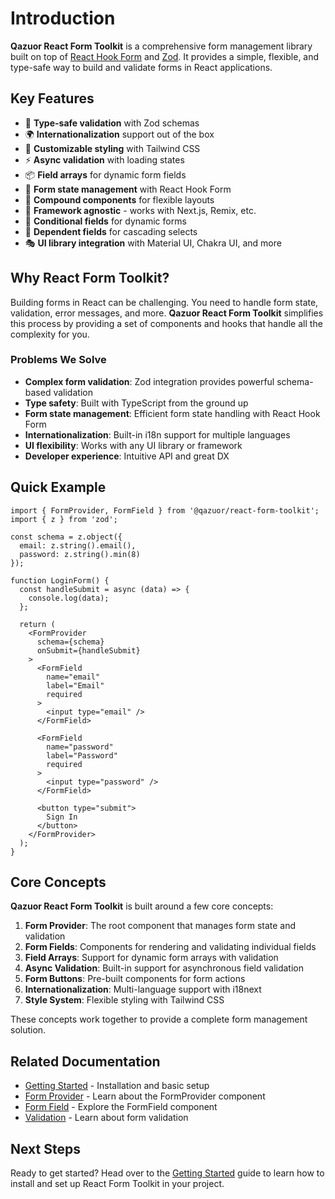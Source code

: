 # Introduction

**Qazuor React Form Toolkit** is a comprehensive form management library built on top of [React Hook Form](https://react-hook-form.com/) and [Zod](https://zod.dev/). It provides a simple, flexible, and type-safe way to build and validate forms in React applications.

## Key Features

- 🎯 **Type-safe validation** with Zod schemas
- 🌍 **Internationalization** support out of the box
- 💅 **Customizable styling** with Tailwind CSS
- ⚡ **Async validation** with loading states
- 📦 **Field arrays** for dynamic form fields
- 🔄 **Form state management** with React Hook Form
- 🎨 **Compound components** for flexible layouts
- 🚀 **Framework agnostic** - works with Next.js, Remix, etc.
- 🧩 **Conditional fields** for dynamic forms
- 🔄 **Dependent fields** for cascading selects
- 🎭 **UI library integration** with Material UI, Chakra UI, and more

## Why React Form Toolkit?

Building forms in React can be challenging. You need to handle form state, validation, error messages, and more. **Qazuor React Form Toolkit** simplifies this process by providing a set of components and hooks that handle all the complexity for you.

### Problems We Solve

- **Complex form validation**: Zod integration provides powerful schema-based validation
- **Type safety**: Built with TypeScript from the ground up
- **Form state management**: Efficient form state handling with React Hook Form
- **Internationalization**: Built-in i18n support for multiple languages
- **UI flexibility**: Works with any UI library or framework
- **Developer experience**: Intuitive API and great DX

## Quick Example

```tsx
import { FormProvider, FormField } from '@qazuor/react-form-toolkit';
import { z } from 'zod';

const schema = z.object({
  email: z.string().email(),
  password: z.string().min(8)
});

function LoginForm() {
  const handleSubmit = async (data) => {
    console.log(data);
  };

  return (
    <FormProvider
      schema={schema}
      onSubmit={handleSubmit}
    >
      <FormField
        name="email"
        label="Email"
        required
      >
        <input type="email" />
      </FormField>

      <FormField
        name="password"
        label="Password"
        required
      >
        <input type="password" />
      </FormField>

      <button type="submit">
        Sign In
      </button>
    </FormProvider>
  );
}
```

## Core Concepts

**Qazuor React Form Toolkit** is built around a few core concepts:

1. **Form Provider**: The root component that manages form state and validation
2. **Form Fields**: Components for rendering and validating individual fields
3. **Field Arrays**: Support for dynamic form arrays with validation
4. **Async Validation**: Built-in support for asynchronous field validation
5. **Form Buttons**: Pre-built components for form actions
6. **Internationalization**: Multi-language support with i18next
7. **Style System**: Flexible styling with Tailwind CSS

These concepts work together to provide a complete form management solution.

## Related Documentation

- [Getting Started](./getting-started.md) - Installation and basic setup
- [Form Provider](./form-provider.md) - Learn about the FormProvider component
- [Form Field](./form-field.md) - Explore the FormField component
- [Validation](./validation.md) - Learn about form validation

## Next Steps

Ready to get started? Head over to the [Getting Started](./getting-started.md) guide to learn how to install and set up React Form Toolkit in your project.
